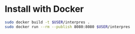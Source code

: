 # Install with Docker
```bash
sudo docker build -t $USER/interpres .
sudo docker run --rm --publish 8080:8080 $USER/interpres
```

